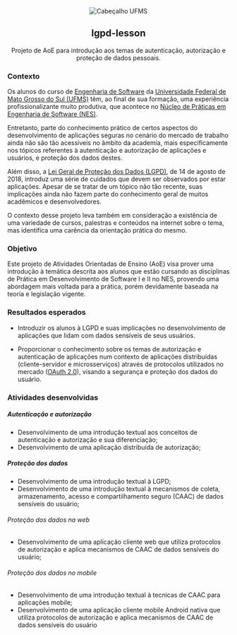 <div align="center">

<img alt="Cabeçalho UFMS" src="https://raw.githubusercontent.com/nes-facom/templates/main/.assets/cabecalho_docs.png" />

## lgpd-lesson

Projeto de AoE para introdução aos temas de autenticação, autorização e proteção de dados pessoais.

</div>

### Contexto

Os alunos do curso de [Engenharia de Software](https://www.facom.ufms.br/engenharia-de-software/) da [Universidade Federal de Mato Grosso do Sul (UFMS)](https://www.ufms.br/) têm, ao final de sua formação, uma experiência profissionalizante muito produtiva, que acontece no [Núcleo de Práticas em Engenharia de Software (NES)](https://nes.facom.ufms.br/).

Entretanto, parte do conhecimento prático de certos aspectos do desenvolvimento de aplicações seguras no cenário do mercado de trabalho ainda não são tão acessíveis no âmbito da academia, mais especificamente nos tópicos referentes à autenticação e autorização de aplicações e usuários, e proteção dos dados destes.

Além disso, a [Lei Geral de Proteção dos Dados (LGPD)](http://www.planalto.gov.br/ccivil_03/_ato2015-2018/2018/lei/l13709.htm), de 14 de agosto de 2018, introduz uma série de cuidados que devem ser observados por estar aplicações. Apesar de se tratar de um tópico não tão recente, suas implicações ainda não fazem parte do conhecimento geral de muitos acadêmicos e desenvolvedores.

O contexto desse projeto leva também em consideração a existência de uma variedade de cursos, palestras e conteúdos na internet sobre o tema, mas identifica uma carência da orientação prática do mesmo.

### Objetivo

Este projeto de Atividades Orientadas de Ensino (AoE) visa prover uma introdução à temática descrita aos alunos que estão cursando as disciplinas de Prática em Desenvolvimento de Software I e II no NES, provendo uma abordagem mais voltada para a prática, porém devidamente baseada na teoria e legislação vigente.

### Resultados esperados

- Introduzir os alunos à LGPD e suas implicações no desenvolvimento de aplicações que lidam com dados sensíveis de seus usuários.

- Proporcionar o conhecimento sobre os temas de autorização e autenticação de aplicações num contexto de aplicações distribuídas (cliente-servidor e microsserviços) através de protocolos utilizados no mercado ([OAuth 2.0](https://oauth.net/2/)), visando a segurança e proteção dos dados do usuário.

### Atividades desenvolvidas

##### Autenticação e autorização

- Desenvolvimento de uma introdução textual aos conceitos de autenticação e autorização e sua diferenciação;
- Desenvolvimento de uma aplicação distribuída de autorização;

##### Proteção dos dados

- Desenvolvimento de uma introdução textual à LGPD;
- Desenvolvimento de uma introdução textual à mecanismos de coleta, armazenamento, acesso e compartilhamento seguro (CAAC) de dados sensíveis do usuário;

###### Proteção dos dados na web

- Desenvolvimento de uma aplicação cliente web que utiliza protocolos de autorização e aplica mecanismos de CAAC de dados sensíveis do usuário;

###### Proteção dos dados no mobile

- Desenvolvimento de uma introdução textual à tecnicas de CAAC para aplicações mobile;
- Desenvolvimento de uma aplicação cliente mobile Android nativa que utiliza protocolos de autorização e aplica mecanismos de CAAC de dados sensíveis do usuário
